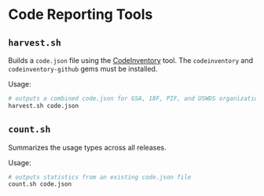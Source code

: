 # Code Reporting Tools

## `harvest.sh`

Builds a `code.json` file using the [CodeInventory](https://github.com/GSA/codeinventory) tool. The `codeinventory` and `codeinventory-github` gems must be installed.

Usage:

```bash
# outputs a combined code.json for GSA, 18F, PIF, and USWDS organizations
harvest.sh code.json
```

## `count.sh`

Summarizes the usage types across all releases.

Usage:

```bash
# outputs statistics from an existing code.json file
count.sh code.json
```
